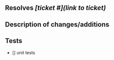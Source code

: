 ## Resolves *[ticket #](link to ticket)*


## Description of changes/additions


## Tests
- [] unit tests



